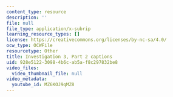 ```yaml
---
content_type: resource
description: ''
file: null
file_type: application/x-subrip
learning_resource_types: []
license: https://creativecommons.org/licenses/by-nc-sa/4.0/
ocw_type: OCWFile
resourcetype: Other
title: Investigation 3, Part 2 captions
uid: 928e5122-3098-4b6c-ab5a-f8c297832be8
video_files:
  video_thumbnail_file: null
video_metadata:
  youtube_id: MZ6KOJ9qMZ8
---
```

